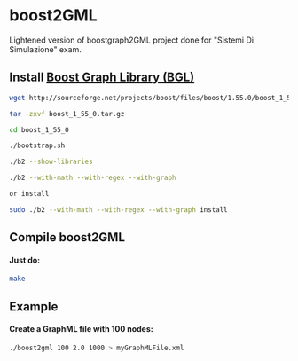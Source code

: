 boost2GML
============

Lightened version of boostgraph2GML project done for "Sistemi Di Simulazione" exam.


Install [Boost Graph Library (BGL)](http://www.boost.org/)
--------


``` bash
wget http://sourceforge.net/projects/boost/files/boost/1.55.0/boost_1_55_0.tar.gz/download -O boost_1_55_0.tar.gz

tar -zxvf boost_1_55_0.tar.gz

cd boost_1_55_0

./bootstrap.sh

./b2 --show-libraries

./b2 --with-math --with-regex --with-graph

or install

sudo ./b2 --with-math --with-regex --with-graph install
```


Compile boost2GML
--------

#### Just do:
``` bash
make
```


Example
--------

#### Create a GraphML file with 100 nodes:

``` bash
./boost2gml 100 2.0 1000 > myGraphMLFile.xml
```


